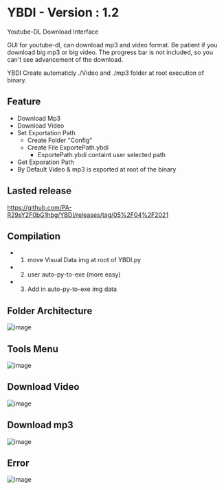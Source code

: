 # YBDI - Version : 1.2

Youtube-DL Download Interface

GUI for youtube-dl, can download mp3 and video format.
Be patient if you download big mp3 or big video.
The progress bar is not included, so you can't see advancement of the download.

YBDI Create automaticly ./Video and ./mp3 folder at root execution of binary. 
## Feature
- Download Mp3 
- Download Video
- Set Exportation Path
  - Create Folder "Config"
  - Create File ExportePath.ybdi
    - ExportePath.ybdi containt user selected path
- Get Exporation Path
- By Default Video & mp3 is exported at root of the binary

## Lasted release
https://github.com/PA-R29sY2F0bG1hbg/YBDI/releases/tag/05%2F04%2F2021

## Compilation
- 1) move Visual Data img at root of YBDI.py
- 2) user auto-py-to-exe (more easy)
- 3) Add in auto-py-to-exe img data    

## Folder Architecture
![image](https://user-images.githubusercontent.com/18190054/114872489-b0e34000-9dfa-11eb-8c2e-9512951183df.png)

## Tools Menu
![image](https://user-images.githubusercontent.com/18190054/114872717-dec88480-9dfa-11eb-99bc-45a76df5d0b9.png)

## Download Video
![image](https://user-images.githubusercontent.com/18190054/113582062-35c6a080-9628-11eb-8e61-e4e1dd8b3946.png)

## Download mp3
![image](https://user-images.githubusercontent.com/18190054/113582094-3f500880-9628-11eb-9cbd-e02c42039542.png)

## Error 
![image](https://user-images.githubusercontent.com/18190054/113582234-66a6d580-9628-11eb-9c0f-77d118309bf9.png)
